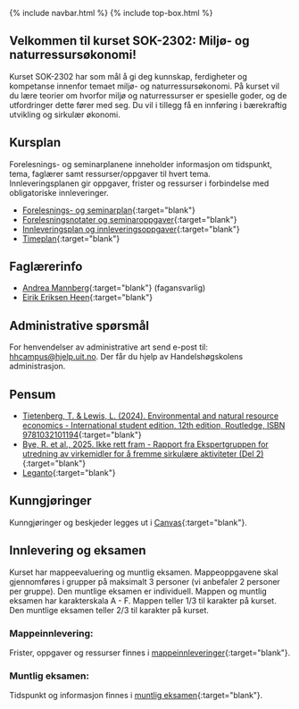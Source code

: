 {% include navbar.html %}  {% include top-box.html %}

## Velkommen til kurset SOK-2302: Miljø- og naturressursøkonomi!

Kurset SOK-2302 har som mål å gi deg kunnskap, ferdigheter og kompetanse innenfor temaet miljø- og naturressursøkonomi. På kurset vil du lære teorier om hvorfor miljø og naturressurser er spesielle goder, og de utfordringer dette fører med seg. Du vil i tillegg få en innføring i bærekraftig utvikling og sirkulær økonomi.

## Kursplan  

Forelesnings- og seminarplanene inneholder informasjon om tidspunkt, tema, faglærer samt ressurser/oppgaver til hvert tema.  
Innleveringsplanen gir oppgaver, frister og ressurser i forbindelse med obligatoriske innleveringer.  

- [Forelesnings- og seminarplan](https://uit-sok-2302-h25.github.io/forelesningsplan.html){:target="blank"}
- [Forelesningsnotater og seminaroppgaver](https://uit-sok-2302-h25.github.io/forelesninger.html){:target="blank"}
- [Innleveringsplan og innleveringsoppgaver](https://uit-sok-2302-h25.github.io/mappeinnleveringer.html){:target="blank"}
- [Timeplan](https://tp.educloud.no/uit/app/schedule?semester=25h&scheduleType=course&filterOpen=true&summary=true&tab=calendar&course=SOK-2302%C2%A41){:target="blank"}



## Faglærerinfo  
- [Andrea Mannberg](https://uit.no/ansatte/andrea.mannberg){:target="blank"} (fagansvarlig)
- [Eirik Eriksen Heen](https://uit.no/ansatte/eirik.e.heen){:target="blank"}


## Administrative spørsmål

For henvendelser av administrative art send e-post til: <hhcampus@hjelp.uit.no>. Der får du hjelp av Handelshøgskolens administrasjon.


## Pensum  

* [Tietenberg, T. & Lewis, L. (2024). Environmental and natural resource economics - International student edition, 12th edition, Routledge, ISBN 9781032101194](https://www.routledge.com/Environmental-and-Natural-Resource-Economics/Tietenberg-Lewis/p/book/9781032101187?srsltid=AfmBOoqTm8zHLi-obfboJLbkDYJSxAmGP1sRMA-Rj7USDkdG3H0PCW8q){:target="blank"} 
* [Bye, R. et al., 2025. Ikke rett fram - Rapport fra Ekspertgruppen for utredning av virkemidler for å fremme sirkulære aktiviteter (Del 2)](https://www.regjeringen.no/contentassets/3112d52ce32943bdbd9dffafa39d10fd/no/pdfs/kld-ikkerettfram.pdf){:target="blank"}
* [Leganto](https://bibsys-c.alma.exlibrisgroup.com/leganto/){:target="blank"}  


## Kunngjøringer  

Kunngjøringer og beskjeder legges ut i [Canvas](https://uit.instructure.com/){:target="blank"}.


## Innlevering og eksamen  

Kurset har mappeevaluering og muntlig eksamen. Mappeoppgavene skal gjennomføres i grupper på maksimalt 3 personer (vi anbefaler 2 personer per gruppe). Den muntlige eksamen er individuell. Mappen og muntlig eksamen har karakterskala A - F. Mappen teller 1/3 til karakter på kurset. Den muntlige eksamen teller 2/3 til karakter på kurset.

### Mappeinnlevering: 

Frister, oppgaver og ressurser finnes i [mappeinnleveringer](mappeinnleveringer.html){:target="blank"}.  

### Muntlig eksamen:
Tidspunkt og informasjon finnes i [muntlig eksamen](muntligeksamen.html){:target="blank"}.  
 

